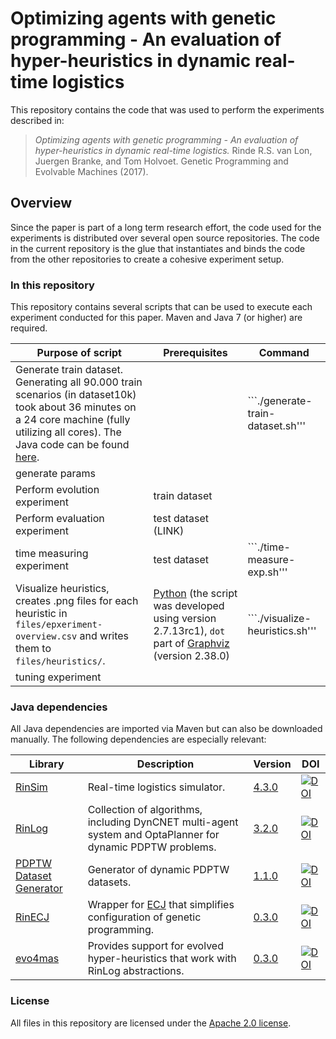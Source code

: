 # Optimizing agents with genetic programming - An evaluation of hyper-heuristics in dynamic real-time logistics

This repository contains the code that was used to perform the experiments described in:

 > *Optimizing agents with genetic programming - An evaluation of hyper-heuristics in dynamic real-time logistics.* Rinde R.S. van Lon, Juergen Branke, and Tom Holvoet. Genetic Programming and Evolvable Machines (2017).


## Overview

Since the paper is part of a long term research effort, the code used for the experiments is distributed over several open source repositories. The code in the current repository is the glue that instantiates and binds the code from the other repositories to create a cohesive experiment setup.

### In this repository

This repository contains several scripts that can be used to execute each experiment conducted for this paper. Maven and Java 7 (or higher) are required.

| Purpose of script        							| Prerequisites 																		| Command 
| ------------- 									| -------------																			| -------------
| Generate train dataset. Generating all 90.000 train scenarios (in dataset10k) took about 36 minutes on a 24 core machine (fully utilizing all cores). The Java code can be found [here](src/main/java/com/github/rinde/gpem17/GenerateTrainDataset.java).							| 																						| ```./generate-train-dataset.sh'''
| generate params 									|																						|
| Perform evolution experiment 						| train dataset 																		|
| Perform evaluation experiment 					| test dataset (LINK)																	|
| time measuring experiment 						| test dataset																						| ```./time-measure-exp.sh'''
| Visualize heuristics, creates .png files for each heuristic in ```files/epxeriment-overview.csv``` and writes them to ```files/heuristics/```. 								| [Python](https://www.python.org/) (the script was developed using version 2.7.13rc1), ```dot``` part of [Graphviz](http://graphviz.org/) (version 2.38.0)						| ```./visualize-heuristics.sh'''
| tuning experiment 								|																						|

### Java dependencies

All Java dependencies are imported via Maven but can also be downloaded manually. The following dependencies are especially relevant:

| Library										| Description																									| Version		| DOI
| -------------									| ------------- 																								| ------------- | -------------
| [RinSim](https://github.com/rinde/RinSim)		| Real-time logistics simulator.																				| [4.3.0](https://github.com/rinde/RinSim/releases/tag/v4.3.0)		    | [![DOI](https://zenodo.org/badge/DOI/10.5281/zenodo.192106.svg)](https://doi.org/10.5281/zenodo.192106)
| [RinLog](https://github.com/rinde/RinLog)		| Collection of algorithms, including DynCNET multi-agent system and OptaPlanner for dynamic PDPTW problems.	| [3.2.0](https://github.com/rinde/RinLog/releases/tag/v3.2.0)         | [![DOI](https://zenodo.org/badge/DOI/10.5281/zenodo.192111.svg)](https://doi.org/10.5281/zenodo.192111)
| [PDPTW Dataset Generator](https://github.com/rinde/pdptw-dataset-generator)	| Generator of dynamic PDPTW datasets.													| [1.1.0](https://github.com/rinde/pdptw-dataset-generator/releases/tag/v1.1.0)			| [![DOI](https://zenodo.org/badge/DOI/10.5281/zenodo.59259.svg)](https://doi.org/10.5281/zenodo.59259)
| [RinECJ](https://github.com/rinde/RinECJ) | Wrapper for [ECJ](http://cs.gmu.edu/~eclab/projects/ecj/) that simplifies configuration of genetic programming. |[0.3.0](https://github.com/rinde/RinECJ/releases/tag/v0.3.0) | [![DOI](https://zenodo.org/badge/DOI/10.5281/zenodo.259718.svg)](https://doi.org/10.5281/zenodo.259718)
| [evo4mas](https://github.com/rinde/evo4mas) | Provides support for evolved hyper-heuristics that work with RinLog abstractions. | [0.3.0](https://github.com/rinde/evo4mas/releases/tag/v0.3.0) | [![DOI](https://zenodo.org/badge/DOI/10.5281/zenodo.248966.svg)](https://doi.org/10.5281/zenodo.248966) 



### License

All files in this repository are licensed under the [Apache 2.0 license](LICENSE).
